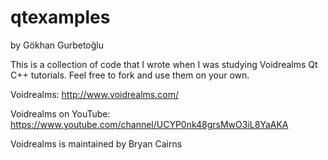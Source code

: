 # qtexamples
by Gökhan Gurbetoğlu

This is a collection of code that I wrote when I was studying Voidrealms Qt C++
tutorials.
Feel free to fork and use them on your own.


Voidrealms: http://www.voidrealms.com/

Voidrealms on YouTube: https://www.youtube.com/channel/UCYP0nk48grsMwO3iL8YaAKA

Voidrealms is maintained by Bryan Cairns
